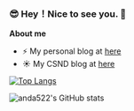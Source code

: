 ### :sunglasses: Hey！Nice to see you. 👋



**About me**

- :zap: My personal blog at [here](https://wyqz.top)
- :sunny: My CSND blog at [here](https://blog.csdn.net/qq_50285142)



[![Top Langs](https://github-readme-stats.vercel.app/api/top-langs/?username=anda522&layout=compact)](https://github.com/anuraghazra/github-readme-stats)

![anda522's GitHub stats](https://github-readme-stats.vercel.app/api?username=anda522&show_icons=true&theme=synthwave)
